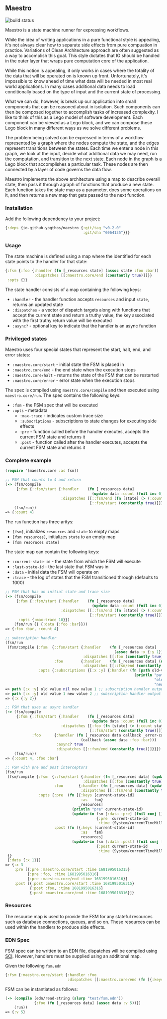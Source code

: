 ## Maestro

![build status](https://github.com/yogthos/maestro/actions/workflows/main.yml/badge.svg)

Maestro is a state machine runner for expressing workflows.

While the idea of writing applications in a pure functional style is appealing, it's not always clear how to separate side effects from pure compuation in practice. Variations of Clean Architecture approach are often suggested as a way to accomplish this goal. This style dictates that IO should be handled in the outer layer that wraps pure computation core of the application.

While this notion is appealing, it only works in cases where the totality of the data that will be operated on is known up front. Unfortunately, it's impossible to know ahead of time what data will be needed in most real world applications. In many cases additional data needs to load conditionally based on the type of input and the current state of processing.

What we can do, however, is break up our application into small components that can be reasoned about in isolation. Such components can then be composed together to accomplish tasks of increased complexity. I like to think of this as a Lego model of software development. Each component can be viewed as a Lego block, and we can compose these Lego block in many different ways as we solve different problems.

The problem being solved can be expressed in terms of a workflow represented by a graph where the nodes compute the state, and the edges represent transitions between the states. Each time we enter a node in this graph, we look at the input, decide what additional data we may need, run the computation, and transition to the next state. Each node in the graph is a Lego block that accomplishes a particular task. These nodes are then connected by a layer of code governs the data flow.

Maestro implements the above architecture using a map to describe overall state, then pass it through agraph of functions that produce a new state. Each function takes the state map as a parameter, does some operations on it, and then returns a new map that gets passed to the next function.

### Installation

Add the following dependency to your project:

```clojure
{:deps {io.github.yogthos/maestro {:git/tag "v0.2.0" 
                                   :git/sha "6064135"}}}
```

### Usage

The state machine is defined using a map where the identified for each state points to the handler for that state:

```clojure
{:fsm {:foo {:handler (fn [_resources state] (assoc state :foo :bar))
             :dispatches [[:maestro.core/end (constantly true)]]}}
 :opts {}}
```

The state handler consists of a map containing the following keys:

* `:handler` - the handler function accepts `resources` and input `state`, returns an updated state
* `:dispatches` - a vector of dispatch targets along with functions that accept the current state and return a truthy value, the key associated with the first truthy return value will be executed
* `:async?` - optional key to indicate that the handler is an async function
  
### Privileged states

Maestro uses four special states that represent the start, halt, end, and error states:

* `:maestro.core/start` - initial state the FSM is placed in
* `:maestro.core/end` - the end state when the execution stops
* `:maestro.core/halt` - returns the state of the FSM that can be restarted
* `:maestro.core/error` - error state when the execution stops

The spec is compiled using `maestro.core/compile` and then executed using `maestro.core/run`.
The spec contains the following keys:

* `:fsm` - the FSM spec that will be executed
* `:opts` - metadata
  * `:max-trace` - indicates custom trace size
  * `:subscriptions` - subscriptions to state changes for executing side effects
  * `:pre` - function called before the handler executes, accepts the current FSM state and returns it
  * `:post` - function called after the handler executes, accepts the current FSM state and returns it

### Complete example

```clojure
(require '[maestro.core :as fsm])

;; FSM that counts to 4 and return
(-> (fsm/compile
     {:fsm {::fsm/start {:handler    (fn [_resources data]
                                       (update data :count (fnil inc 0)))
                         :dispatches [[::fsm/end (fn [state] (> (:count state) 3))]
                                      [::fsm/start (constantly true)]]}}})
    (fsm/run))
=> {:count 4}
```

The `run` function has three aritys:

* `[fsm]`, initializes `resources` and `state` to empty maps
* `[fsm resources]`, initializes `state` to an empty map
* `[fsm resoruces state]`

The state map can contain the following keys:

* `:current-state-id` - the state from which the FSM will execute
* `:last-state-id` - the last state that FSM was in
* `:data` - initial data the FSM will operate on
* `:trace` - the log of states that the FSM transitioned through (defaults to 1000)

```clojure
;; FSM that has an initial state and trace size
(-> (fsm/compile
     {:fsm {::fsm/start {:handler    (fn [_resources data]
                                       (update data :count (fnil inc 0)))
                         :dispatches [[::fsm/end (fn [state] (> (:count state) 3))]
                                      [::fsm/start (constantly true)]]}}
      :opts {:max-trace 10}})
    (fsm/run {} {:data {:foo :bar}}))
=> {:foo :bar, :count 4}

;; subscription handler
(fsm/run
 (fsm/compile {:fsm  {::fsm/start {:handler    (fn [_resources data]
                                                 (assoc data :x {:y 1}))
                                   :dispatches [[:foo (constantly true)]]}
                      :foo        {:handler    (fn [_resources data] (update-in data [:x :y] inc))
                                   :dispatches [[::fsm/end (constantly true)]]}}
               :opts {:subscriptions {[:x :y] {:handler (fn [path old-value new-value] 
                                                          (println "path" path
                                                                   "old value" old-value 
                                                                   "new value" new-value ))}}}}))
=> path [:x :y] old value nil new value 1 ;; subscription handler output
=> path [:x :y] old value 1 new value 2 ;; subscription handler output
=> {:x {:y 2}}

;; FSM that uses an async handler
(-> (fsm/compile
     {:fsm {::fsm/start {:handler    (fn [_resources data]
                                       (update data :count (fnil inc 0)))
                         :dispatches [[:foo (fn [state] (> (:count state) 3))]
                                      [::fsm/start (constantly true)]]}
            :foo      {:handler (fn [_resources data callback _error-callback]
                                  (callback (assoc data :foo :bar)))
                       :async? true
                       :dispatches [[::fsm/end (constantly true)]]}}})
    (fsm/run))
=> {:count 4, :foo :bar}

;; FSM with pre and post interceptors
(fsm/run
 (fsm/compile {:fsm  {::fsm/start {:handler (fn [_resources data] (update data :x inc))
                                   :dispatches [[:foo (constantly true)]]}
                      :foo       {:handler (fn [_resources data] (update data :x inc))
                                  :dispatches [[::fsm/end (constantly true)]]}}
               :opts {:pre  (fn [{:keys [current-state-id]
                                  :as   fsm}
                                 _resources]
                              (println "pre" current-state-id)
                              (update-in fsm [:data :pre] (fnil conj [])
                                         {:pre  current-state-id
                                          :time (System/currentTimeMillis)}))
                      :post (fn [{:keys [current-state-id]
                                  :as   fsm}
                                 _resources]
                              (update-in fsm [:data :post] (fnil conj [])
                                         {:post current-state-id
                                          :time (System/currentTimeMillis)}))}})
 {}
 {:data {:x 1}})
=> {:x 3
    :pre [{:pre :maestro.core/start :time 1681995016315}
          {:pre :foo, :time 1681995016316}
          {:pre :maestro.core/end :time 1681995016316}]
    :post [{:post :maestro.core/start :time 1681995016315}
           {:post :foo, :time 1681995016316}
           {:post :maestro.core/end :time 1681995016316}]}
```

### Resources

The resource map is used to provide the FSM for any stateful resources such as database connections, queues, and so on.
These resources can be used within the handlers to produce side effects.

### EDN Spec

FSM spec can be written to an EDN file, dispatches will be compiled using [SCI](https://github.com/babashka/sci).
However, handlers must be supplied using an additional map.

Given the following `fsm.edn`

```clojure
{:fsm {:maestro.core/start {:handler :foo
                            :dispatches [[:maestro.core/end (fn [{:keys [v]}] (= v 5))]]}}}
```

FSM can be instantiated as follows:

```clojure
(-> (compile (edn/read-string (slurp "test/fsm.edn"))
             {:foo (fn [_resources data] (assoc data :v 5))})
    (run))
=> {:v 5}  
```

